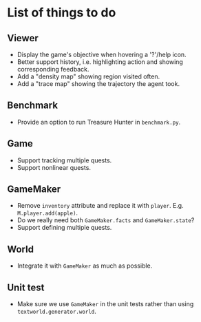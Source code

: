 # List of things to do

## Viewer
- Display the game's objective when hovering a '?'/help icon.
- Better support history, i.e. highlighting action and showing corresponding feedback.
- Add a "density map" showing region visited often.
- Add a "trace map" showing the trajectory the agent took.


## Benchmark
- Provide an option to run Treasure Hunter in `benchmark.py`.

## Game
- Support tracking multiple quests.
- Support nonlinear quests.

## GameMaker
- Remove `inventory` attribute and replace it with `player`. E.g. `M.player.add(apple)`.
- Do we really need both `GameMaker.facts` and `GameMaker.state`?
- Support defining multiple quests.

## World
- Integrate it with `GameMaker` as much as possible.

## Unit test
- Make sure we use `GameMaker` in the unit tests rather than using `textworld.generator.world`.
